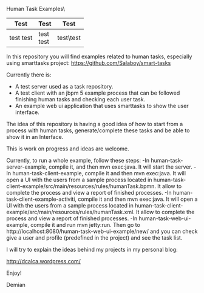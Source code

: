 Human Task Examples\

|Test|Test|Test|
|-|-|-|
|test test|test<br>test|test\test|

In this repository you will find examples related to human tasks, especially using smarttasks project:
https://github.com/Salaboy/smart-tasks

Currently there is:
- A test server used as a task repository.
- A test client with an jbpm 5 example process that can be followed finishing human tasks and checking each user task.
- An example web ui application that uses smarttasks to show the user interface.

The idea of this repository is having a good idea of how to start from a process with human tasks, generate/complete these tasks and be able to show it in an Interface.

This is work on progress and ideas are welcome.

Currently, to run a whole example, follow these steps:
-In human-task-server-example, compile it, and then mvn exec:java. It will start the server.
-In human-task-client-example, compile it and then mvn exec:java. It will open a UI with the users from a sample process located in human-task-client-example/src/main/resources/rules/humanTask.bpmn. It allow to complete the process and view a report of finished processes.
-In human-task-client-example-activiti, compile it and then mvn exec:java. It will open a UI with the users from a sample process located in human-task-client-example/src/main/resources/rules/humanTask.xml. It allow to complete the process and view a report of finished processes.
-In human-task-web-ui-example, compile it and run mvn jetty:run. Then go to http://localhost:8080/human-task-web-ui-example/new/ and you can check give a user and profile (predefined in the project) and see the task list.

I will try to explain the ideas behind my projects in my personal blog:

http://dcalca.wordpress.com/

Enjoy!

Demian
